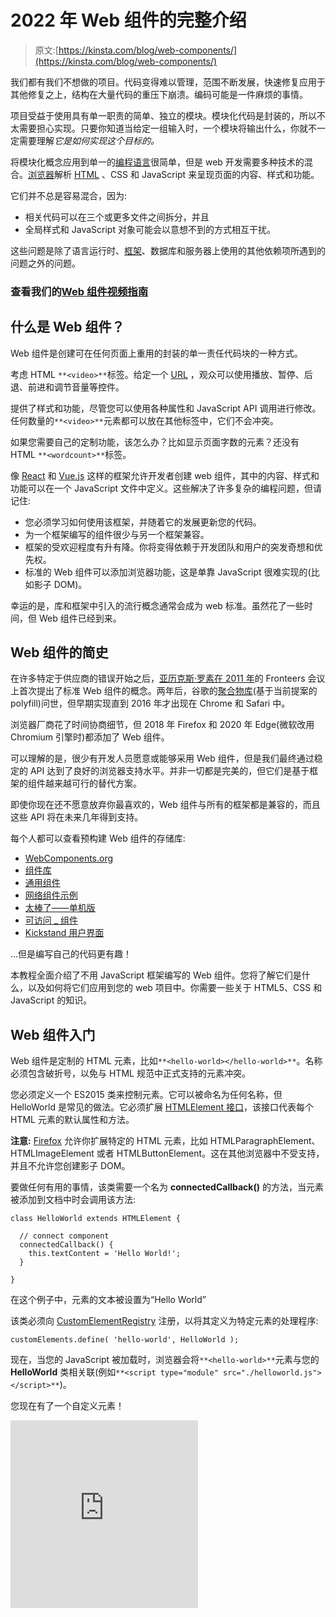 # 2022 年 Web 组件的完整介绍

> 原文:[https://kinsta.com/blog/web-components/](https://kinsta.com/blog/web-components/)

我们都有我们不想做的项目。代码变得难以管理，范围不断发展，快速修复应用于其他修复之上，结构在大量代码的重压下崩溃。编码可能是一件麻烦的事情。

项目受益于使用具有单一职责的简单、独立的模块。模块化代码是封装的，所以不太需要担心实现。只要你知道当给定一组输入时，一个模块将输出什么，你就不一定需要理解*它是如何实现这个目标的。*

将模块化概念应用到单一的[编程语言](https://kinsta.com/blog/best-programming-language-to-learn/)很简单，但是 web 开发需要多种技术的混合。[浏览器](https://kinsta.com/browser-market-share/)解析 [HTML](https://kinsta.com/blog/html-vs-html5/) 、CSS 和 JavaScript 来呈现页面的内容、样式和功能。

它们并不总是容易混合，因为:

*   相关代码可以在三个或更多文件之间拆分，并且
*   全局样式和 JavaScript 对象可能会以意想不到的方式相互干扰。

这些问题是除了语言运行时、[框架](https://kinsta.com/blog/javascript-libraries/)、数据库和服务器上使用的其他依赖项所遇到的问题之外的问题。

### 查看我们的[Web 组件视频指南](https://www.youtube.com/watch?v=hVxZ-te0kio)

 ## 什么是 Web 组件？

Web 组件是创建可在任何页面上重用的封装的单一责任代码块的一种方式。









考虑 HTML `**<video>**`标签。给定一个 [URL](https://kinsta.com/knowledgebase/what-is-a-url/) ，观众可以使用播放、暂停、后退、前进和调节音量等控件。

提供了样式和功能，尽管您可以使用各种属性和 JavaScript API 调用进行修改。任何数量的`**<video>**`元素都可以放在其他标签中，它们不会冲突。

如果您需要自己的定制功能，该怎么办？比如显示页面字数的元素？还没有 HTML `**<wordcount>**`标签。

像 [React](https://kinsta.com/blog/javascript-libraries/#reactjs) 和 [Vue.js](https://kinsta.com/blog/vue-js/) 这样的框架允许开发者创建 web 组件，其中的内容、样式和功能可以在一个 JavaScript 文件中定义。这些解决了许多复杂的编程问题，但请记住:

*   您必须学习如何使用该框架，并随着它的发展更新您的代码。
*   为一个框架编写的组件很少与另一个框架兼容。
*   框架的受欢迎程度有升有降。你将变得依赖于开发团队和用户的突发奇想和优先权。
*   标准的 Web 组件可以添加浏览器功能，这是单靠 JavaScript 很难实现的(比如影子 DOM)。

幸运的是，库和框架中引入的流行概念通常会成为 web 标准。虽然花了一些时间，但 Web 组件已经到来。

## Web 组件的简史

在许多特定于供应商的错误开始之后，[亚历克斯·罗素在 2011 年](https://fronteers.nl/congres/2011/sessions/web-components-and-model-driven-views-alex-russell)的 Fronteers 会议上首次提出了标准 Web 组件的概念。两年后，谷歌的[聚合物库](https://github.com/Polymer/polymer)(基于当前提案的 polyfill)问世，但早期实现直到 2016 年才出现在 Chrome 和 Safari 中。

浏览器厂商花了时间协商细节，但 2018 年 Firefox 和 2020 年 Edge(微软改用 Chromium 引擎时)都添加了 Web 组件。

可以理解的是，很少有开发人员愿意或能够采用 Web 组件，但是我们最终通过稳定的 API 达到了良好的浏览器支持水平。并非一切都是完美的，但它们是基于框架的组件越来越可行的替代方案。

即使你现在还不愿意放弃你最喜欢的，Web 组件与所有的框架都是兼容的，而且这些 API 将在未来几年得到支持。

每个人都可以查看预构建 Web 组件的存储库:

*   [WebComponents.org](https://www.webcomponents.org/)
*   [组件库](https://component.gallery/)
*   [通用组件](https://genericcomponents.netlify.app/)
*   [网络组件示例](https://github.com/mdn/web-components-examples)
*   [太棒了——单机版](https://github.com/davatron5000/awesome-standalones)
*   [可访问 _ 组件](https://github.com/scottaohara/accessible_components)
*   [Kickstand 用户界面](https://kickstand-ui.com/)

…但是编写自己的代码更有趣！

本教程全面介绍了不用 JavaScript 框架编写的 Web 组件。您将了解它们是什么，以及如何将它们应用到您的 web 项目中。你需要一些关于 HTML5、CSS 和 JavaScript 的知识。

## Web 组件入门

Web 组件是定制的 HTML 元素，比如`**<hello-world></hello-world>**`。名称必须包含破折号，以免与 HTML 规范中正式支持的元素冲突。

您必须定义一个 ES2015 类来控制元素。它可以被命名为任何名称，但 HelloWorld 是常见的做法。它必须扩展 [HTMLElement 接口](https://developer.mozilla.org/docs/Web/API/HTMLElement)，该接口代表每个 HTML 元素的默认属性和方法。

**注意:** [Firefox](https://kinsta.com/blog/most-secure-browser/#3-firefox) 允许你扩展特定的 HTML 元素，比如 HTMLParagraphElement、HTMLImageElement 或者 HTMLButtonElement。这在其他浏览器中不受支持，并且不允许您创建影子 DOM。

要做任何有用的事情，该类需要一个名为 **connectedCallback()** 的方法，当元素被添加到文档中时会调用该方法:

```
class HelloWorld extends HTMLElement {

  // connect component
  connectedCallback() {
    this.textContent = 'Hello World!';
  }

} 
```

在这个例子中，元素的文本被设置为“Hello World”

该类必须向 [CustomElementRegistry](https://developer.mozilla.org/docs/Web/API/CustomElementRegistry) 注册，以将其定义为特定元素的处理程序:

```
customElements.define( 'hello-world', HelloWorld ); 
```

现在，当您的 JavaScript 被加载时，浏览器会将`**<hello-world>**`元素与您的 **HelloWorld** 类相关联(例如`**<script type="module" src="./helloworld.js"></script>**`)。

您现在有了一个自定义元素！

<iframe class="wp-embedded-content" sandbox="allow-scripts" security="restricted" title="<hello-world> component" src="https://codepen.io/craigbuckler/embed/preview/WNpaxPN?default-tabs=js%2Cresult&amp;height=300&amp;host=https%3A%2F%2Fcodepen.io&amp;slug-hash=WNpaxPN#?secret=1qOrTEtWbL" data-secret="1qOrTEtWbL" scrolling="no" frameborder="0" height="300"></p> <p><a href="https://codepen.io/craigbuckler/pen/WNpaxPN"> CodePen 演示</a></p> <p>该组件可以像任何其他元素一样在 CSS 中设置样式:</p> <pre><code class="language-css">hello-world {&#13; font-weight: bold;&#13; color: red;&#13; }&#13; </code></pre>  <h3>添加属性</h3> <p>这个组件没有什么好处，因为无论如何都会输出相同的文本。像任何其他元素一样，我们可以添加 HTML 属性:</p> <pre><code class="language-html">&lt;hello-world name="Craig"&gt;&lt;/hello-world&gt;&#13; </code></pre> <p>这可能会覆盖文本，因此“你好克雷格！”已显示。为了实现这一点，您可以向<b> HelloWorld </b>类添加一个<b>构造函数()</b>，该函数在创建每个对象时运行。它必须:</p> <ol> <li>调用<b> super() </b>方法初始化父 HTMLElement，并</li> <li>进行其他初始化。在这种情况下，我们将定义一个默认设置为“World”的<b> name </b>属性:</li> </ol> <pre><code class="language-js">class HelloWorld extends HTMLElement {&#13; &#13; constructor() {&#13; super();&#13; this.name = 'World';&#13; }&#13; &#13; // more code...&#13; </code></pre> <p>您的组件只关心<b>名称</b>属性。静态<b> observedAttributes() </b>属性应该返回要观察的属性数组:</p> <pre><code class="language-js">// component attributes&#13; static get observedAttributes() {&#13; return ['name'];&#13; }&#13; </code></pre> <p>在 HTML 中定义属性或使用 JavaScript 更改属性时，会调用一个<b>attributeChangedCallback()</b>方法。它传递了属性名、旧值和新值:</p> <pre><code class="language-js">// attribute change&#13; attributeChangedCallback(property, oldValue, newValue) {&#13; &#13; if (oldValue === newValue) return;&#13; this[ property ] = newValue;&#13; &#13; }&#13; </code></pre> <p>在这个例子中，只有<b> name </b>属性会被更新，但是您可以根据需要添加额外的属性。</p> <p>最后，您需要调整<b> connectedCallback() </b>方法中的消息:</p> <pre><code class="language-js">// connect component&#13; connectedCallback() {&#13; &#13; this.textContent = `Hello ${ this.name }!`;&#13; &#13; }&#13; </code></pre> <p><a href="https://codepen.io/craigbuckler/pen/BaWqLOK"> CodePen 演示</a></p> <h3>生命周期方法</h3> <p>在 Web 组件状态的整个生命周期中，浏览器会自动调用六种方法。这里提供了完整的列表，尽管您已经在上面的示例中看到了前四个:</p> <h4>构造函数()</h4> <p>当组件第一次初始化时调用它。它必须调用<b> super() </b>，并可以设置任何默认值或执行其他预渲染过程。</p> <h4>静态观察属性()</h4> <p>返回浏览器将观察的属性数组。</p> <h4>attributeChangedCallback(propertyName, <b> oldValue, newValue) </b></h4> <p>每当观察到的属性改变时调用。那些在 HTML 中定义的会被立即传递，但是 JavaScript 可以修改它们:</p> <pre><code class="language-js">document.querySelector('hello-world').setAttribute('name', 'Everyone');&#13; </code></pre> <p>发生这种情况时，该方法可能需要触发重新呈现。</p> <h4>connectedCallback()</h4> <p>当 Web 组件附加到文档对象模型时，将调用此函数。它应该运行任何需要的渲染。</p> <h4>disconnectedCallback()</h4> <p>当 Web 组件从文档对象模型中删除时，就会调用它。如果你需要清理，比如删除存储的状态或者中止 Ajax 请求，这可能是有用的。</p> <h4>已采用回调()</h4> <p>当一个 Web 组件从一个文档移动到另一个文档时，调用这个函数。你可能会发现它的用处，尽管我一直在努力想出任何案例！<br/> </p> <h2>Web 组件如何与其他元素交互</h2> <p>Web 组件提供了一些 JavaScript 框架中没有的独特功能。</p> <h3>影子王国</h3> <p>虽然我们在上面构建的 Web 组件可以工作，但它不能免受外界干扰，CSS 或 JavaScript 可以修改它。类似地，您为组件定义的样式可能会泄露出去并影响到其他组件。</p> <p>影子 DOM 通过将一个单独的 DOM 附加到 Web 组件来解决这个封装问题:</p> <pre><code class="language-js">const shadow = this.attachShadow({ mode: 'closed' });&#13; </code></pre> <p>该模式可以是:</p><div class="in-post-container"> <div class="dialog__content"> <h2 class="heading--large text--center color--white mb--30">注册订阅时事通讯</h2>  </div>  <div class="box box--noshadow has-gray-background-color newsletter-cta"> <div class="newsletter-cta__content"> <h3 class="heading" style="font-size: 2rem;">想知道我们是怎么让流量增长超过 1000%的吗？</h3> <p class="mt--10 mb--20">加入 20，000 多名获得我们每周时事通讯和内部消息的人的行列吧！</p> </div> <a href="#newsletter" data-dialog-src="#newsletter" class="button button--purple newsletter-cta__button"> Subscribe Now </a> </div> </div> <ol> <li><b>【open】</b>—外层页面的 JavaScript 可以访问影子 DOM(使用<a href="https://developer.mozilla.org/docs/Web/API/Element/shadowRoot"> Element.shadowRoot </a>)，或者</li> <li><b>“关闭”</b> —影子 DOM 只能在 Web 组件中访问。</li> </ol> <p>阴影 DOM 可以像任何其他 DOM 元素一样进行操作:</p> <pre><code class="language-js">connectedCallback() {&#13; &#13; const shadow = this.attachShadow({ mode: 'closed' });&#13; &#13; shadow.innerHTML = `&#13; &lt;style&gt;&#13; p {&#13; text-align: center;&#13; font-weight: normal;&#13; padding: 1em;&#13; margin: 0 0 2em 0;&#13; background-color: #eee;&#13; border: 1px solid #666;&#13; }&#13; &lt;/style&gt;&#13; &#13; &lt;p&gt;Hello ${ this.name }!&lt;/p&gt;`;&#13; &#13; }&#13; </code></pre> <p>该组件现在在一个<code><b>&lt;p&gt;</b></code>元素中呈现“Hello”文本并设置样式。它不能被组件外的 JavaScript 或 CSS 修改，尽管有些样式如<a href="https://kinsta.com/blog/html-fonts/">字体</a>和颜色是从页面继承的，因为它们没有被显式定义。</p> <p><a href="https://codepen.io/craigbuckler/pen/rNyqyJJ"> CodePen 演示</a></p> <p>此 Web 组件范围内的样式不能影响页面上的其他段落，甚至不能影响其他<code><b>&lt;hello-world&gt;</b></code>组件。</p> <p>请注意，CSS <code>:host</code>选择器可以从 Web 组件内部设计外部<code><b>&lt;hello-world&gt;</b></code>元素的样式:</p> <pre><code class="language-css">:host {&#13; transform: rotate(180deg);&#13; }&#13; </code></pre> <p>您还可以设置元素使用特定类时要应用的样式，例如<code><b>&lt;hello-world class="rotate90"&gt;</b></code>:</p> <pre><code class="language-css">:host(.rotate90) {&#13; transform: rotate(90deg);&#13; }&#13; </code></pre> <h3>HTML 模板</h3> <p>对于更复杂的 Web 组件来说，在脚本中定义 HTML 可能变得不切实际。模板允许您在页面中定义 Web 组件可以使用的 HTML 块。这有几个好处:</p> <ol> <li>您可以调整 HTML 代码，而不必重写 JavaScript 中的字符串。</li> <li>可以定制组件，而不必为每种类型创建单独的 JavaScript 类。</li> <li>在 HTML 中定义 HTML 更容易，而且在组件呈现之前，可以在服务器或客户机上修改它。</li> </ol> <p>模板是在一个<code><b>&lt;template&gt;</b></code>标签中定义的，分配一个 ID 很实用，这样就可以在组件类中引用它。本例分三段显示“你好”消息:</p> <pre><code class="language-html">&lt;template id="hello-world"&gt;&#13; &#13; &lt;style&gt;&#13; p {&#13; text-align: center;&#13; font-weight: normal;&#13; padding: 0.5em;&#13; margin: 1px 0;&#13; background-color: #eee;&#13; border: 1px solid #666;&#13; }&#13; &lt;/style&gt;&#13; &#13; &lt;p class="hw-text"&gt;&lt;/p&gt;&#13; &lt;p class="hw-text"&gt;&lt;/p&gt;&#13; &lt;p class="hw-text"&gt;&lt;/p&gt;&#13; &#13; &lt;/template&gt;&#13; </code></pre> <p>Web 组件类可以访问这个模板，获取它的内容，并<a href="https://kinsta.com/knowledgebase/clone-wordpress-site/">克隆</a>这些元素，以确保在使用它的任何地方都创建一个唯一的 DOM 片段:</p> <pre><code class="language-js">const template = document.getElementById('hello-world').content.cloneNode(true);</code></pre> <p>DOM 可以被修改并直接添加到影子 DOM:</p> <pre><code class="language-js">connectedCallback() {&#13; &#13; const&#13; &#13; shadow = this.attachShadow({ mode: 'closed' }),&#13; template = document.getElementById('hello-world').content.cloneNode(true),&#13; hwMsg = `Hello ${ this.name }`;&#13; &#13; Array.from( template.querySelectorAll('.hw-text') )&#13; .forEach( n =&gt; n.textContent = hwMsg );&#13; &#13; shadow.append( template );&#13; &#13; }&#13; </code></pre> <p><a href="https://codepen.io/craigbuckler/pen/QWpZvdQ"> CodePen 演示</a></p> <h3>模板插槽</h3> <p>插槽允许您自定义模板。假设您想要使用您的<code><b>&lt;hello-world&gt;</b></code> Web 组件，但是将消息放在影子 DOM 中的<b>&lt;&gt;</b>标题内。您可以编写以下代码:</p> <pre><code class="language-html">&lt;hello-world name="Craig"&gt;&#13; &#13; &lt;h1 slot="msgtext"&gt;Hello Default!&lt;/h1&gt;&#13; &#13; &lt;/hello-world&gt;&#13; </code></pre> <p>(注意<b>槽</b>属性。)</p> <p>您可以选择添加其他元素，如另一个段落:</p> <pre><code class="language-html">&lt;hello-world name="Craig"&gt;&#13; &#13; &lt;h1 slot="msgtext"&gt;Hello Default!&lt;/h1&gt;&#13; &lt;p&gt;This text will become part of the component.&lt;/p&gt;&#13; &#13; &lt;/hello-world&gt;&#13; </code></pre> <p>插槽现在可以在您的模板中实现:</p> <div class="in-post-container"> <div id="simple-promo"> <div class="mb--20 mt--0 heading--normal"> <p>需要一个给你带来竞争优势的托管解决方案吗？Kinsta 为您提供了令人难以置信的速度、一流的安全性和自动伸缩功能。<a onclick="gtag('event', 'click', {'event_category': 'blog-article', 'event_label': 'blog-inarticle-minimaltext'})" href="https://kinsta.com/plans/?in-article-cta">查看我们的计划</a></p> </div> </div> </div> <pre><code class="language-html">&lt;template id="hello-world"&gt;&#13; &#13; &lt;slot name="msgtext" class="hw-text"&gt;&lt;/slot&gt;&#13; &#13; &lt;slot&gt;&lt;/slot&gt;&#13; &#13; &lt;/template&gt;&#13; </code></pre> <p>设置为“msgtext”(<code><b>&lt;h1&gt;</b></code>)的元素槽属性被插入到名为“msgtext”的<code><b>&lt;slot&gt;</b></code>处没有为<code><b>&lt;p&gt;</b></code>分配插槽名称，但是它被用于下一个可用的未命名的<code><b>&lt;slot&gt;</b></code>。实际上，模板变成了:</p> <pre><code class="language-html">&lt;template id="hello-world"&gt;&#13; &#13; &lt;slot name="msgtext" class="hw-text"&gt;&#13; &lt;h1 slot="msgtext"&gt;Hello Default!&lt;/h1&gt;&#13; &lt;/slot&gt;&#13; &#13; &lt;slot&gt;&#13; &lt;p&gt;This text will become part of the component.&lt;/p&gt;&#13; &lt;/slot&gt;&#13; &#13; &lt;/template&gt;&#13; </code></pre> <p>现实中没这么简单。阴影 DOM <i>中的一个<code><b>&lt;slot&gt;</b></code>元素将</i>指向插入的元素。您只能通过定位一个<code><b>&lt;slot&gt;</b></code>然后使用<a href="https://developer.mozilla.org/docs/Web/API/HTMLSlotElement/assignedNodes">来访问它们。assignedNodes()方法</a>返回内部子元素的数组。更新后的<b> connectedCallback() </b>方法:</p> <pre><code class="language-js">connectedCallback() {&#13; &#13; const&#13; shadow = this.attachShadow({ mode: 'closed' }),&#13; hwMsg = `Hello ${ this.name }`;&#13; &#13; // append shadow DOM&#13; shadow.append(&#13; document.getElementById('hello-world').content.cloneNode(true)&#13; );&#13; &#13; // find all slots with a hw-text class&#13; Array.from( shadow.querySelectorAll('slot.hw-text') )&#13; &#13; // update first assignedNode in slot&#13; .forEach( n =&gt; n.assignedNodes()[0].textContent = hwMsg );&#13; &#13; }&#13; </code></pre> <p><a href="https://codepen.io/craigbuckler/pen/gOmBBvm"> CodePen 演示</a></p> <p>此外，您不能直接设置插入元素的样式，尽管您可以将 Web 组件中的特定插槽作为目标:</p> <pre><code class="language-html">&lt;template id="hello-world"&gt;&#13; &#13; &lt;style&gt;&#13; slot[name="msgtext"] { color: green; }&#13; &lt;/style&gt;&#13; &#13; &lt;slot name="msgtext" class="hw-text"&gt;&lt;/slot&gt;&#13; &lt;slot&gt;&lt;/slot&gt;&#13; &#13; &lt;/template&gt;&#13; </code></pre> <p>模板槽有点不寻常，但是一个好处是如果 JavaScript 无法运行，你的内容将会显示出来。此代码显示了一个默认的标题和段落，只有在 Web 组件类成功执行时才会被替换:</p> <pre><code class="language-html">&lt;hello-world name="Craig"&gt;&#13; &#13; &lt;h1 slot="msgtext"&gt;Hello Default!&lt;/h1&gt;&#13; &lt;p&gt;This text will become part of the component.&lt;/p&gt;&#13; &#13; &lt;/hello-world&gt;&#13; </code></pre> <p>因此，您可以实现某种形式的渐进增强——即使只是一条<i>“您需要 JavaScript”</i>消息！</p> <h3>声明性阴影 DOM</h3> <p>上面的例子使用 JavaScript 构建了一个影子 DOM。这仍然是唯一的选择，但是正在为 Chrome 开发一个实验性的声明性阴影 DOM。这允许服务器端呈现，并避免任何布局变化或无样式内容的闪烁。</p> <p>HTML 解析器检测到以下代码，它创建了一个与您在上一节中创建的相同的影子 DOM(您需要根据需要更新消息):</p> <pre><code class="language-html">&lt;hello-world name="Craig"&gt;&#13; &#13; &lt;template shadowroot="closed"&gt;&#13; &lt;slot name="msgtext" class="hw-text"&gt;&lt;/slot&gt;&#13; &lt;slot&gt;&lt;/slot&gt;&#13; &lt;/template&gt;&#13; &#13; &lt;h1 slot="msgtext"&gt;Hello Default!&lt;/h1&gt;&#13; &lt;p&gt;This text will become part of the component.&lt;/p&gt;&#13; &#13; &lt;/hello-world&gt;&#13; </code></pre> <p>该功能在任何浏览器中都不可用，也不能保证它能在 Firefox 或 Safari 上使用。您可以<a href="https://web.dev/declarative-shadow-dom/">找到更多关于声明性阴影 DOM </a>的信息，polyfill 很简单，但是要注意实现可能会改变。</p> <h3>阴影 DOM 事件</h3> <p>您的 Web 组件可以将事件附加到 Shadow DOM 中的任何元素，就像在 page DOM 中一样，例如侦听所有内部子级上的 click 事件:</p> <pre><code class="language-js">shadow.addEventListener('click', e =&gt; {&#13; &#13; // do something&#13; &#13; });&#13; </code></pre> <p>除非您<a href="https://developer.mozilla.org/docs/Web/API/Event/stopPropagation">停止传播</a>，否则事件将冒泡到页面 DOM 中，但事件将被重定向。因此，它似乎来自您的自定义元素，而不是其中的元素。</p> <h1>在其他框架中使用 Web 组件</h1> <p>您创建的任何 Web 组件都可以在所有的<a href="https://kinsta.com/blog/javascript-libraries/#the-most-popular-javascript-frameworks"> JavaScript 框架</a>中工作。他们都不知道也不关心 HTML 元素——您的<code><b>&lt;hello-world&gt;</b></code>组件将被视为与<code><b>&lt;div&gt;</b></code>相同，并被放入类将被激活的 DOM 中。</p> <p><a href="https://custom-elements-everywhere.com/">custom-elements-everywhere.com</a>提供了框架和 Web 组件注释的列表。大多数都是完全兼容的，尽管 React.js 有一些挑战。在 JSX 可以使用<code><b>&lt;hello-world&gt;</b></code>:</p> <pre><code class="language-js">import React from 'react';&#13; import ReactDOM from 'react-dom';&#13; import from './hello-world.js';&#13; &#13; function MyPage() {&#13; &#13; return (&#13; &lt;&gt;&#13; &lt;hello-world name="Craig"&gt;&lt;/hello-world&gt; &#13; &lt;/&gt;&#13; );&#13; &#13; }&#13; &#13; ReactDOM.render(&lt;MyPage /&gt;, document.getElementById('root'));&#13; </code></pre> <p>…但是:</p> <ul> <li>React 只能将原始数据类型传递给 HTML 属性(不是数组或对象)</li> <li>React 无法监听 Web 组件事件，因此您必须手动附加自己的处理程序。</li> </ul> <h2>Web 组件的批评和问题</h2> <p>Web 组件有了显著的改进，但是有些方面可能很难管理。</p> <h3>造型困难</h3> <p>对 Web 组件进行样式化带来了一些挑战，尤其是当您想要覆盖作用域样式时。有许多解决方案:</p> <ol> <li>避免使用阴影 DOM。您可以将内容直接添加到您的定制元素中，尽管其他 JavaScript 可能会无意或恶意地更改它。</li> <li><strong>使用<code>:host</code>类。</strong>正如我们在上面看到的，<a href="https://kinsta.com/blog/critical-rendering-path/#optimize-css">作用域 CSS </a>可以在一个类被应用到自定义元素时应用特定的样式。</li> <li><strong>检查 CSS 自定义属性(变量)。</strong>自定义属性级联到 Web 组件中，因此，如果您的元素使用<code><b>var(--my-color)</b></code>，您可以在外部容器(如<code><b>:root</b></code>)中设置<code><b>--my-color</b></code>，它将被使用。</li> <li><strong>利用阴影部分。</strong>新的<a href="https://developer.mozilla.org/docs/Web/CSS/::part">:【part()】选择器</a>可以样式化一个具有部件属性的内部组件，即<code><b>&lt;hello-world&gt;</b></code>组件内部的<code><b>&lt;h1 part="heading"&gt;</b></code>可以用选择器<code><b>hello-world::part(heading)</b></code>来样式化。</li> <li><strong>传入一串样式。</strong>您可以将它们作为属性传递给一个<code><b>&lt;style&gt;</b></code>块。</li> </ol> <p>没有一个是理想的，您需要仔细计划其他用户如何定制您的 Web 组件。</p> <h3>忽略的输入</h3> <p>影子 DOM 中的任何<code><b>&lt;input&gt;</b></code>、<code><b>&lt;textarea&gt;</b></code>或<code><b>&lt;select&gt;</b></code>字段在包含表单中不会自动关联。早期的 Web 组件采用者会在页面 DOM 中添加隐藏字段，或者使用<a href="https://developer.mozilla.org/docs/Web/API/FormData"> FormData 接口</a>来更新值。两者都不是特别实用，而且破坏了 Web 组件封装。</p> <p>新的 ElementInternals 接口允许 Web 组件<a href="https://kinsta.com/blog/wordpress-hooks/">挂钩到</a>表单，因此可以定义自定义值和有效性。它是在 Chrome 中实现的，但是一个<a href="https://www.npmjs.com/package/element-internals-polyfill"> polyfill 可用于其他浏览器</a>。</p> <p>为了演示，您将创建一个基本的<code><b>&lt;input-age name="your-age"&gt;&lt;/input-age&gt;</b></code>组件。该类必须有一个静态的<b>与</b>相关联的值设置为真，并且可选地，当外部表单相关联时，可以调用一个<b>与 formAssociatedCallback() </b>方法:</p> <pre><code class="language-js">// &lt;input-age&gt; web component&#13; class InputAge extends HTMLElement {&#13; &#13; static formAssociated = true;&#13; &#13; formAssociatedCallback(form) {&#13; console.log('form associated:', form.id);&#13; }&#13; </code></pre> <p>构造函数现在必须运行<b> attachInternals() </b>方法，该方法允许组件与表单和其他想要检查值或验证的<a href="https://kinsta.com/knowledgebase/what-is-javascript/"> JavaScript 代码</a>进行通信:</p> <pre><code class="language-js"> constructor() {&#13; &#13; super();&#13; this.internals = this.attachInternals();&#13; this.setValue('');&#13; &#13; }&#13; &#13; // set form value&#13; &#13; setValue(v) {&#13; &#13; this.value = v;&#13; &#13; this.internals.setFormValue(v);&#13; &#13; }&#13; </code></pre> <p>ElementInternal 的<b> setFormValue() </b>方法在此处为用空字符串初始化的父表单设置元素的值(也可以向其传递具有多个名称/值对的 FormData 对象)。其他属性和方法包括:</p> <ul> <li><b>表单</b>:父表单</li> <li><b>标签</b>:标签组件的元素数组</li> <li><a href="https://developer.mozilla.org/docs/Web/API/Constraint_validation">约束验证 API </a>选项，如 willValidate、checkValidity 和 validationMessage</li> </ul> <p>像以前一样，<b> connectedCallback() </b>方法创建一个影子<a href="https://kinsta.com/blog/critical-rendering-path/#the-dom"> DOM </a>，但是还必须监视字段的变化，因此可以运行<b> setFormValue() </b>:</p> <pre><code class="language-js"> connectedCallback() {&#13; &#13; const shadow = this.attachShadow({ mode: 'closed' });&#13; &#13; shadow.innerHTML = `&#13; &lt;style&gt;input { width: 4em; }&lt;/style&gt;&#13; &lt;input type="number" placeholder="age" min="18" max="120" /&gt;`;&#13; &#13; // monitor input values&#13; shadow.querySelector('input').addEventListener('input', e =&gt; {&#13; this.setValue(e.target.value);&#13; });&#13; &#13; }&#13; </code></pre> <p>现在，您可以使用此 Web 组件创建一个 HTML 表单，其作用方式与其他表单域类似:</p> <pre><code class="language-html">&lt;form id="myform"&gt;&#13; &#13; &lt;input type="text" name="your-name" placeholder="name" /&gt;&#13; &#13; &lt;input-age name="your-age"&gt;&lt;/input-age&gt;&#13; &#13; &lt;button&gt;submit&lt;/button&gt;&#13; &#13; &lt;/form&gt;&#13; </code></pre> <p>它可以工作，但是不可否认地感觉有点复杂。</p> <p>在<a href="https://codepen.io/craigbuckler/pen/JjWmxwo"> CodePen 演示</a>中查看它</p> <p>有关更多信息，请参考<a href="https://web.dev/more-capable-form-controls/" target="_blank" rel="noopener noreferrer">这篇关于更强大的表单控件的文章</a>。</p> <a href="https://twitter.com/intent/tweet?url=https%3A%2F%2Fbit.ly%2F2UQA8x8&amp;via=kinsta&amp;text=Want+to+better+understand+web+components+and+how+they+work%3F+%E2%9C%85+Click+to+dive+in+%E2%AC%87%EF%B8%8F&amp;hashtags=CSS%2CHTML" class="novashare-ctt novashare-ctt-cta-left" target="_blank" rel="nofollow noopener noreferrer"><span class="novashare-ctt-tweet">Want to better understand web components and how they work? ✅ Click to dive in ⬇️</span><span class="novashare-ctt-cta-container"><span class="novashare-ctt-cta"><span class="novashare-ctt-cta-text">Click to Tweet</span><span class="novashare-ctt-cta-icon"><svg role="img" viewbox="0 0 512 512"><path fill="currentColor" d="M459.37 151.716c.325 4.548.325 9.097.325 13.645 0 138.72-105.583 298.558-298.558 298.558-59.452 0-114.68-17.219-161.137-47.106 8.447.974 16.568 1.299 25.34 1.299 49.055 0 94.213-16.568 130.274-44.832-46.132-.975-84.792-31.188-98.112-72.772 6.498.974 12.995 1.624 19.818 1.624 9.421 0 18.843-1.3 27.614-3.573-48.081-9.747-84.143-51.98-84.143-102.985v-1.299c13.969 7.797 30.214 12.67 47.431 13.319-28.264-18.843-46.781-51.005-46.781-87.391 0-19.492 5.197-37.36 14.294-52.954 51.655 63.675 129.3 105.258 216.365 109.807-1.624-7.797-2.599-15.918-2.599-24.04 0-57.828 46.782-104.934 104.934-104.934 30.213 0 57.502 12.67 76.67 33.137 23.715-4.548 46.456-13.32 66.599-25.34-7.798 24.366-24.366 44.833-46.132 57.827 21.117-2.273 41.584-8.122 60.426-16.243-14.292 20.791-32.161 39.308-52.628 54.253z"/></svg></span></span></span></a> <h2>摘要</h2> <p>当 JavaScript 框架的地位和能力都在增长的时候，Web 组件却很难获得认同和采用。如果你来自 React、<a href="https://kinsta.com/blog/javascript-libraries/#vuejs"> Vue.js </a>或<a href="https://kinsta.com/blog/php-vs-angular/#what-is-angular"> Angular </a>，Web 组件可能看起来复杂而笨拙，尤其是当你缺少数据绑定和状态管理等功能时。</p> <p>虽然还有一些问题需要解决，但是 Web 组件的未来是光明的。它们是框架无关的、轻量级的、快速的，并且可以实现单独用 JavaScript 不可能实现的功能。</p> <p>十年前，很少有人会处理一个没有 jQuery T1 的网站，但是浏览器供应商吸取了优秀的部分并增加了本地的替代品(比如 querySelector)。JavaScript 框架也会出现同样的情况，而 Web 组件是试验性的第一步。</p> <p>关于如何使用 Web 组件，您有什么问题吗？在评论区说说吧！</p> <div class="user-content mt--40 pb--60"> <hr class="mini-divider"/> <p>让你所有的<a data-track-ga-category="single-post" data-track-ga-label="bottom-cta" href="https://kinsta.com/application-hosting/">应用程序</a>、<a data-track-ga-category="single-post" data-track-ga-label="bottom-cta" href="https://kinsta.com/database-hosting/">数据库</a>和<a data-track-ga-category="single-post" data-track-ga-label="bottom-cta" href="https://kinsta.com/wordpress-hosting/"> WordPress 网站</a>在线并在一个屋檐下。我们功能丰富的高性能云平台包括:</p> <ul> <li>在 MyKinsta 仪表盘中轻松设置和管理</li> <li>24/7 专家支持</li> <li>最好的谷歌云平台硬件和网络，由 Kubernetes 提供最大的可扩展性</li> <li>面向速度和安全性的企业级 Cloudflare 集成</li> <li>全球受众覆盖全球多达 35 个数据中心和 275 多个 pop</li> </ul> <p>在第一个月使用托管的<a data-track-ga-category="single-post" data-track-ga-label="bottom-cta" href="https://kinsta.com/application-hosting/">应用程序或托管</a>的<a data-track-ga-category="single-post" data-track-ga-label="bottom-cta" href="https://kinsta.com/database-hosting/">数据库，您可以享受 20 美元的优惠，亲自测试一下。探索我们的</a><a data-track-ga-category="single-post" data-track-ga-label="bottom-cta" href="https://kinsta.com/plans/">计划</a>或<a data-track-ga-category="single-post" data-track-ga-label="bottom-cta" href="https://kinsta.com/contact-us/">与销售人员交谈</a>以找到最适合您的方式。</p> </div> </body> </html></iframe>
